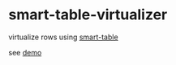 # smart-table-virtualizer
virtualize rows using [smart-table](https://smart-table.github.io/www/dist/)

see [demo](https://smart-table.github.io/smart-table-virtualizer/)
